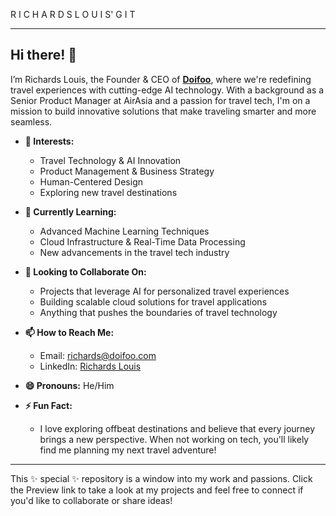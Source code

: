 R I C H A R D S  L O U I S'  G I T

---

## Hi there! 👋

I’m Richards Louis, the Founder & CEO of **[Doifoo](https://doifoo.com)**, where we're redefining travel experiences with cutting-edge AI technology. With a background as a Senior Product Manager at AirAsia and a passion for travel tech, I'm on a mission to build innovative solutions that make traveling smarter and more seamless.

- **👀 Interests:**  
  - Travel Technology & AI Innovation
  - Product Management & Business Strategy
  - Human-Centered Design
  - Exploring new travel destinations

- **🌱 Currently Learning:**  
  - Advanced Machine Learning Techniques
  - Cloud Infrastructure & Real-Time Data Processing
  - New advancements in the travel tech industry

- **💞️ Looking to Collaborate On:**  
  - Projects that leverage AI for personalized travel experiences
  - Building scalable cloud solutions for travel applications
  - Anything that pushes the boundaries of travel technology

- **📫 How to Reach Me:**  
  - Email: [richards@doifoo.com](mailto:richards@doifoo.com)
  - LinkedIn: [Richards Louis](https://linkedin.com/in/richardslouis)

- **😄 Pronouns:** He/Him

- **⚡ Fun Fact:**  
  - I love exploring offbeat destinations and believe that every journey brings a new perspective. When not working on tech, you'll likely find me planning my next travel adventure!

---

This ✨ special ✨ repository is a window into my work and passions. Click the Preview link to take a look at my projects and feel free to connect if you'd like to collaborate or share ideas!

<!---
richardslouis/richardslouis is a ✨ special ✨ repository because its `README.md` (this file) appears on your GitHub profile.
You can click the Preview link to take a look at your changes.
--->
